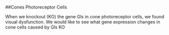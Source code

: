 ##Cones Photoreceptor Cells 

When we knockout (KO) the gene Gls in cone photoreceptor cells, we found visual dysfunction.
We would like to see what gene expression changes in cone cells caused by Gls KO
